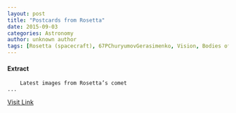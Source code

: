 ```yaml
---
layout: post
title: "Postcards from Rosetta"
date: 2015-09-03
categories: Astronomy
author: unknown author
tags: [Rosetta (spacecraft), 67PChuryumovGerasimenko, Vision, Bodies of the Solar System, Photography, Optics, Imaging]
---
```





#### Extract
>
							
				
		
		Latest images from Rosetta’s comet
	...



[Visit Link](http://www.esa.int/Our_Activities/Space_Science/Rosetta/Highlights/Postcards_from_Rosetta)


